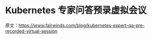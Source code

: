 # Kubernetes 专家问答预录虚拟会议

原文：<https://www.fairwinds.com/blog/kubernetes-expert-qa-pre-recorded-virtual-session>